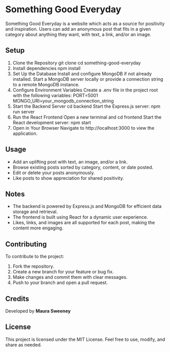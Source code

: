 # Something Good Everyday

Something Good Everyday is a website which acts as a source for positivity and inspiration. Users can add an anonymous post that fits in a given category about anything they want, with text, a link, and/or an image.

## Setup
1. Clone the Repository
  git clone <repository-url>
  cd something-good-everyday
2. Install dependencies
   npm install
3. Set Up the Database
   Install and configure MongoDB if not already installed.
   Start a MongoDB server locally or provide a connection string to a remote MongoDB instance.
4. Configure Environment Variables
   Create a .env file in the project root with the following variables:
      PORT=5001
      MONGO_URI=your_mongodb_connection_string
5. Start the Backend Server
   cd backend
   Start the Express.js server:
     npm run server
6. Run the React Frontend
  Open a new terminal and cd frontend
  Start the React development server:
     npm start
7. Open in Your Browser
  Navigate to http://localhost:3000 to view the application.


## Usage
* Add an uplifting post with text, an image, and/or a link.
* Browse existing posts sorted by category, content, or date posted.
* Edit or delete your posts anonymously.
* Like posts to show appreciation for shared positivity.

## Notes
* The backend is powered by Express.js and MongoDB for efficient data storage and retrieval.
* The frontend is built using React for a dynamic user experience.
* Likes, links, and images are all supported for each post, making the content more engaging.

## Contributing
To contribute to the project:
1. Fork the repository.
2. Create a new branch for your feature or bug fix.
3. Make changes and commit them with clear messages.
4. Push to your branch and open a pull request.

## Credits
Developed by **Maura Sweeney**

## License
This project is licensed under the MIT License. Feel free to use, modify, and share as needed.
